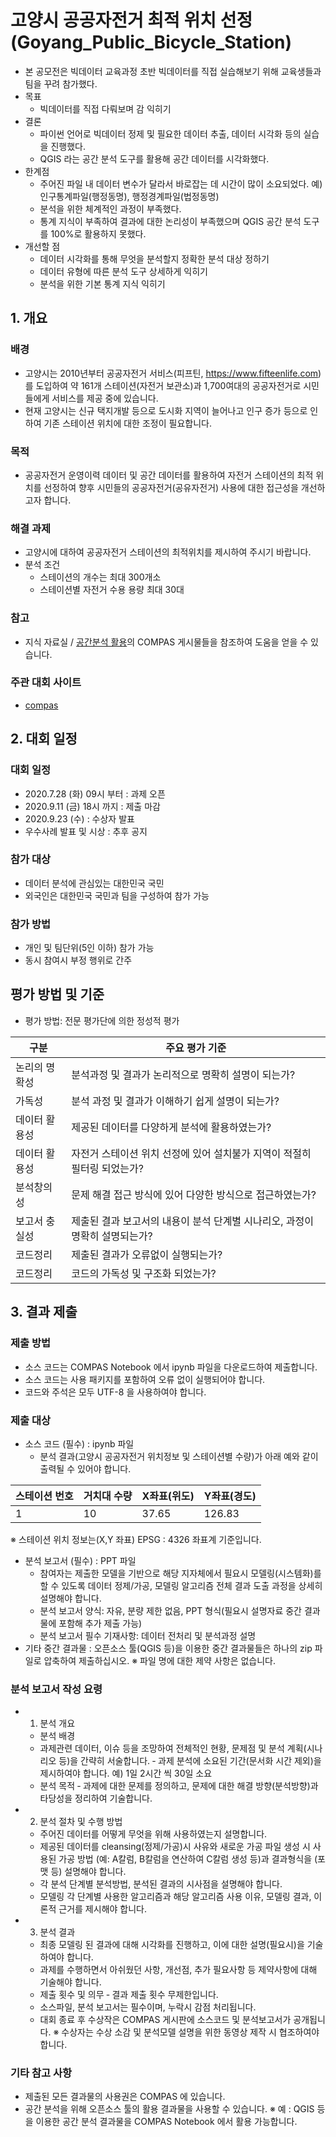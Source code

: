 # 고양시 공공자전거 최적 위치 선정 (Goyang_Public_Bicycle_Station)
- 본 공모전은 빅데이터 교육과정 초반 빅데이터를 직접 실습해보기 위해 교육생들과 팀을 꾸려 참가했다.
- 목표
  + 빅데이터를 직접 다뤄보며 감 익히기
- 결론
  + 파이썬 언어로 빅데이터 정제 및 필요한 데이터 추출, 데이터 시각화 등의 실습을 진행했다.
  + QGIS 라는 공간 분석 도구를 활용해 공간 데이터를 시각화했다.
- 한계점
  + 주어진 파일 내 데이터 변수가 달라서 바로잡는 데 시간이 많이 소요되었다.
    예) 인구통계파일(행정동명), 행정경계파일(법정동명)
  + 분석을 위한 체계적인 과정이 부족했다.
  + 통계 지식이 부족하여 결과에 대한 논리성이 부족했으며 QGIS 공간 분석 도구를 100%로 활용하지 못했다.
- 개선할 점
  + 데이터 시각화를 통해 무엇을 분석할지 정확한 분석 대상 정하기
  + 데이터 유형에 따른 분석 도구 상세하게 익히기
  + 분석을 위한 기본 통계 지식 익히기
  
## 1. 개요

### 배경
- 고양시는 2010년부터 공공자전거 서비스(피프틴, https://www.fifteenlife.com)를 도입하여
약 161개 스테이션(자전거 보관소)과 1,700여대의 공공자전거로 시민들에게 서비스를 제공 중에 있습니다.
- 현재 고양시는 신규 택지개발 등으로 도시화 지역이 늘어나고
인구 증가 등으로 인하여 기존 스테이션 위치에 대한 조정이 필요합니다.

### 목적
- 공공자전거 운영이력 데이터 및 공간 데이터를 활용하여 자전거 스테이션의 최적 위치를 선정하여
향후 시민들의 공공자전거(공유자전거) 사용에 대한 접근성을 개선하고자 합니다.
 
### 해결 과제
- 고양시에 대하여 공공자전거 스테이션의 최적위치를 제시하여 주시기 바랍니다.
- 분석 조건
    + 스테이션의 개수는 최대 300개소
    + 스테이션별 자전거 수용 용량 최대 30대

### 참고
- 지식 자료실 / [공간분석 활용](https://compas.lh.or.kr/gis)의 COMPAS 게시물들을 참조하여 도움을 얻을 수 있습니다.

### 주관 대회 사이트
- [compas](https://compas.lh.or.kr/)

## 2. 대회 일정

### 대회 일정
- 2020.7.28 (화) 09시 부터 : 과제 오픈
- 2020.9.11 (금) 18시 까지 : 제출 마감
- 2020.9.23 (수) : 수상자 발표
- 우수사례 발표 및 시상 : 추후 공지

### 참가 대상
- 데이터 분석에 관심있는 대한민국 국민
- 외국인은 대한민국 국민과 팀을 구성하여 참가 가능

### 참가 방법
- 개인 및 팀단위(5인 이하) 참가 가능
- 동시 참여시 부정 행위로 간주

## 평가 방법 및 기준
- 평가 방법: 전문 평가단에 의한 정성적 평가

| 구분              | 주요 평가 기준                                                            | 
|-------------------|---------------------------------------------------------------------------|
| 논리의 명확성     | 분석과정 및 결과가 논리적으로 명확히 설명이 되는가?                        | 
| 가독성            | 분석 과정 및 결과가 이해하기 쉽게 설명이 되는가?                           |
| 데이터 활용성     | 제공된 데이터를 다양하게 분석에 활용하였는가?                              |
| 데이터 활용성     | 자전거 스테이션 위치 선정에 있어 설치불가 지역이 적절히 필터링 되었는가?    |
| 분석창의성        | 문제 해결 접근 방식에 있어 다양한 방식으로 접근하였는가?                   |
| 보고서 충실성     | 제출된 결과 보고서의 내용이 분석 단계별 시나리오, 과정이 명확히 설명되는가? |
| 코드정리          | 제출된 결과가 오류없이 실행되는가?                                         |
| 코드정리          | 코드의 가독성 및 구조화 되었는가?                                          |

## 3. 결과 제출

### 제출 방법
- 소스 코드는 COMPAS Notebook 에서 ipynb 파일을 다운로드하여 제출합니다.
- 소스 코드는 사용 패키지를 포함하여 오류 없이 실행되어야 합니다.
- 코드와 주석은 모두 UTF-8 을 사용하여야 합니다.

### 제출 대상 
- 소스 코드 (필수) : ipynb 파일
  + 분석 결과(고양시 공공자전거 위치정보 및 스테이션별 수량)가 아래 예와 같이 출력될 수 있어야 합니다.

| 스테이션 번호 | 거치대 수량 | X좌표(위도) | Y좌표(경도) |
|---------------|------------|-------------|-------------|
|       1       |     10     |    37.65    |   126.83    |
※ 스테이션 위치 정보는(X,Y 좌표) EPSG : 4326 좌표계 기준입니다.

- 분석 보고서 (필수) : PPT 파일
  + 참여자는 제출한 모델을 기반으로 해당 지자체에서 필요시 모델링(시스템화)를 할 수 있도록
  데이터 정제/가공, 모델링 알고리즘 전체 결과 도출 과정을 상세히 설명해야 합니다.
  + 분석 보고서 양식: 자유, 분량 제한 없음, PPT 형식(필요시 설명자료 중간 결과물에 포함해 추가 제출 가능)
  + 분석 보고서 필수 기재사항: 데이터 전처리 및 분석과정 설명
- 기타 중간 결과물 : 오픈소스 툴(QGIS 등)을 이용한 중간 결과물들은 하나의 zip 파일로 압축하여 제출하십시오.
※ 파일 명에 대한 제약 사항은 없습니다.

### 분석 보고서 작성 요령
- 1. 분석 개요
  + 분석 배경
   - 과제관련 데이터, 이슈 등을 조망하여 전체적인 현황, 문제점 및 분석 계획(시나리오 등)을 간략히 서술합니다.
   ‑ 과제 분석에 소요된 기간(문서화 시간 제외)을 제시하여야 합니다.
      예) 1일 2시간 씩 30일 소요
  + 분석 목적
   ‑ 과제에 대한 문제를 정의하고, 문제에 대한 해결 방향(분석방향)과 타당성을 정리하여 기술합니다.

- 2. 분석 절차 및 수행 방법
  + 주어진 데이터를 어떻게 무엇을 위해 사용하였는지 설명합니다.
  + 제공된 데이터를 cleansing(정제/가공)시 사유와 새로운 가공 파일 생성 시 사용된 가공 방법
    (예: A칼럼, B칼럼을 연산하여 C칼럼 생성 등)과 결과형식을 (포맷 등) 설명해야 합니다.
  + 각 분석 단계별 분석방법, 분석된 결과의 시사점을 설명해야 합니다.
  + 모델링 각 단계별 사용한 알고리즘과 해당 알고리즘 사용 이유, 모델링 결과, 이론적 근거를 제시해야 합니다.
  
- 3. 분석 결과
  + 최종 모델링 된 결과에 대해 시각화를 진행하고, 이에 대한 설명(필요시)을 기술하여야 합니다.
  + 과제를 수행하면서 아쉬웠던 사항, 개선점, 추가 필요사항 등 제약사항에 대해 기술해야 합니다.
  + 제출 횟수 및 의무
   ‑ 결과 제출 횟수 무제한입니다.
   - 소스파일, 분석 보고서는 필수이며, 누락시 감점 처리됩니다.
   - 대회 종료 후 수상작은 COMPAS 게시판에 소스코드 및 분석보고서가 공개됩니다.
※ 수상자는 수상 소감 및 분석모델 설명을 위한 동영상 제작 시 협조하여야 합니다. 

### 기타 참고 사항
- 제출된 모든 결과물의 사용권은 COMPAS 에 있습니다.
- 공간 분석을 위해 오픈소스 툴의 활용 결과물을 사용할 수 있습니다.
    ※ 예 : QGIS 등을 이용한 공간 분석 결과물을 COMPAS Notebook 에서 활용 가능합니다.




